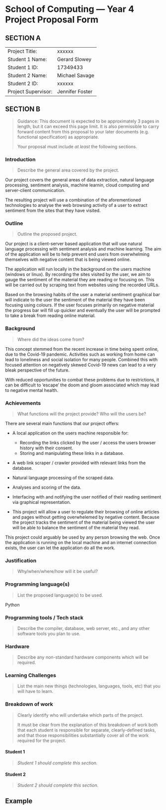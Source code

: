 # School of Computing &mdash; Year 4 Project Proposal Form


## SECTION A

|                     |                   |
|---------------------|-------------------|
|Project Title:       | xxxxxx            |
|Student 1 Name:      | Gerard Slowey     |
|Student 1 ID:        | 17349433          |
|Student 2 Name:      | Michael Savage    |
|Student 2 ID:        | xxxxxx            |
|Project Supervisor:  | Jennifer Foster   |


## SECTION B

> Guidance: This document is expected to be approximately 3 pages in length, but it can exceed this page limit.
> It is also permissible to carry forward content from this proposal to your later documents (e.g. functional
> specification) as appropriate.
>
> Your proposal must include *at least* the following sections.


### Introduction

> Describe the general area covered by the project.

Our project covers the general areas of data extraction, natural language processing, sentiment analysis, machine learnin, cloud computing and server-client communication. 

The resulting project will use a combination of the aforementioned technologies to analyse the web browsing activity of a user to extract sentiment from the sites that they have visited.

### Outline

> Outline the proposed project.

Our project is a client-server based application that will use natural language processing with sentiment analysis and machine learning. The aim of the application will be to help prevent end users from overwhelming themselves with negative content that is being viewed online.

The application will run locally in the background on the users machine (windows or linux). By recording the sites visited by the user, we aim to gauge the sentiment of the material they are reading or focusing on. This will be carried out by scraping text from websites using the recorded URLs.

Based on the browsing habits of the user a material sentiment graphical bar will indicate to the user the sentiment of the material they have been focusing using colours. If the user focuses primarily on negative material the progress bar will fill up quicker and eventually the user will be prompted to take a break from reading online material. 


### Background

> Where did the ideas come from?

This concept stemmed from the recent increase in time being spent online, due to the Covid-19 pandemic. Activities such as working from home can lead to loneliness and social isolation for many people. Combined this with focused attention on negatively skewed Covid-19 news can lead to a very bleak perspective of the future.

With reduced opportunities to combat these problems due to restrictions, it can be difficult to ‘escape’ the doom and gloom associated which may lead to negative mental health.


### Achievements

> What functions will the project provide? Who will the users be?

There are several main functions that our project offers:
- A local application on the users machine responsible for:
  - Recording the links clicked by the user / access the users browser history with their consent.
  - Storing and manipulating these links in a database.
- A web link scraper / crawler provided with relevant links from the database.
- Natural language processing of the scraped data.
- Analyses and scoring of the data.
- Interfacing with and notifying the user notified of their reading sentiment via graphical representation.


- This project will allow a user to regulate their browsing of online articles and pages without getting overwhelemed by negative content. Because the project tracks the sentiment of the material being viewed the user will be able to balance the sentiment of the material they read. 

This project could arguably be used by any person browsing the web. Once the application is running on the local machine and an internet connection exists, the user can let the application do all the work.

### Justification

> Why/when/where/how will it be useful?

### Programming language(s)

> List the proposed language(s) to be used.

Python

### Programming tools / Tech stack

> Describe the compiler, database, web server, etc., and any other software tools you plan to use.

### Hardware

> Describe any non-standard hardware components which will be required.

### Learning Challenges

> List the main new things (technologies, languages, tools, etc) that you will have to learn.

### Breakdown of work

> Clearly identify who will undertake which parts of the project.
>
> It must be clear from the explanation of this breakdown of work both that each student is responsible for
> separate, clearly-defined tasks, and that those responsibilities substantially cover all of the work required
> for the project.

#### Student 1

> *Student 1 should complete this section.*

#### Student 2

> *Student 2 should complete this section.*

## Example

<!-- Example: Here's how you can include images in markdown documents...

Basically, just use HTML! 

<p align="center">
  <img src="./res/cat.png" width="300px">
</p>

-->
